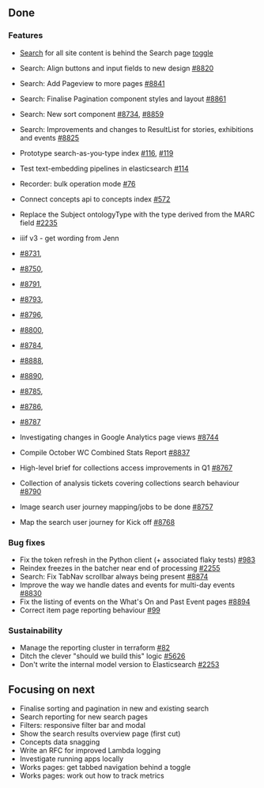 ## Done

### Features
- [Search](https://wellcomecollection.org/search) for all site content is behind the Search page [toggle](https://dash.wellcomecollection.org/toggles)
- Search: Align buttons and input fields to new design [#8820](https://github.com/wellcomecollection/wellcomecollection.org/issues/8820)
- Search: Add Pageview to more pages [#8841](https://github.com/wellcomecollection/wellcomecollection.org/issues/8841)
- Search: Finalise Pagination component styles and layout [#8861](https://github.com/wellcomecollection/wellcomecollection.org/issues/8861)
- Search: New sort component [#8734](https://github.com/wellcomecollection/wellcomecollection.org/issues/8734), [#8859](https://github.com/wellcomecollection/wellcomecollection.org/issues/8859)
- Search: Improvements and changes to ResultList for stories, exhibitions and events [#8825](https://github.com/wellcomecollection/wellcomecollection.org/issues/8825)
- Prototype search-as-you-type index [#116](https://github.com/wellcomecollection/data-science/issues/116), [#119](https://github.com/wellcomecollection/data-science/issues/119)
- Test text-embedding pipelines in elasticsearch [#114](https://github.com/wellcomecollection/data-science/issues/114)
- Recorder: bulk operation mode [#76](https://github.com/wellcomecollection/concepts-pipeline/issues/76)
- Connect concepts api to concepts index [#572](https://github.com/wellcomecollection/catalogue-api/issues/572)
- Replace the Subject ontologyType with the type derived from the MARC field [#2235](https://github.com/wellcomecollection/catalogue-pipeline/issues/2235)
- iiif v3 - get wording from Jenn
- [#8731](https://github.com/wellcomecollection/wellcomecollection.org/issues/8731),  
- [#8750](https://github.com/wellcomecollection/wellcomecollection.org/issues/8750), 
- [#8791](https://github.com/wellcomecollection/wellcomecollection.org/issues/8791), 
- [#8793](https://github.com/wellcomecollection/wellcomecollection.org/issues/8793), 
- [#8796](https://github.com/wellcomecollection/wellcomecollection.org/issues/8796), 
- [#8800](https://github.com/wellcomecollection/wellcomecollection.org/issues/8800),
- [#8784](https://github.com/wellcomecollection/wellcomecollection.org/issues/8784), 
- [#8888](https://github.com/wellcomecollection/wellcomecollection.org/issues/8888), 
- [#8890](https://github.com/wellcomecollection/wellcomecollection.org/issues/8890), 
- [#8785](https://github.com/wellcomecollection/wellcomecollection.org/issues/8785), 
- [#8786](https://github.com/wellcomecollection/wellcomecollection.org/issues/8786), 
- [#8787](https://github.com/wellcomecollection/wellcomecollection.org/issues/8787)

- Investigating changes in Google Analytics page views [#8744](https://github.com/wellcomecollection/wellcomecollection.org/issues/8744)
- Compile October WC Combined Stats Report [#8837](https://github.com/wellcomecollection/wellcomecollection.org/issues/8837)
- High-level brief for collections access improvements in Q1 [#8767](https://github.com/wellcomecollection/wellcomecollection.org/issues/8767)
- Collection of analysis tickets covering collections search behaviour [#8790](https://github.com/wellcomecollection/wellcomecollection.org/issues/8790)
- Image search user journey mapping/jobs to be done [#8757](https://github.com/wellcomecollection/wellcomecollection.org/issues/8757)
- Map the search user journey for Kick off [#8768](https://github.com/wellcomecollection/wellcomecollection.org/issues/8768)

### Bug fixes
- Fix the token refresh in the Python client (+ associated flaky tests) [#983](https://github.com/wellcomecollection/storage-service/issues/983)
- Reindex freezes in the batcher near end of processing [#2255](https://github.com/wellcomecollection/catalogue-pipeline/issues/2255)
- Search: Fix TabNav scrollbar always being present [#8874](https://github.com/wellcomecollection/wellcomecollection.org/issues/8874)
- Improve the way we handle dates and events for multi-day events [#8830](https://github.com/wellcomecollection/wellcomecollection.org/issues/8830)
- Fix the listing of events on the What's On and Past Event pages [#8894](https://github.com/wellcomecollection/wellcomecollection.org/pull/8894)
- Correct item page reporting behaviour [#99](https://github.com/wellcomecollection/reporting/issues/99)

### Sustainability
- Manage the reporting cluster in terraform [#82](https://github.com/wellcomecollection/reporting/issues/82)
- Ditch the clever "should we build this" logic [#5626](https://github.com/wellcomecollection/platform/issues/5626)
- Don't write the internal model version to Elasticsearch [#2253](https://github.com/wellcomecollection/catalogue-pipeline/issues/2253)


## Focusing on next
- Finalise sorting and pagination in new and existing search
- Search reporting for new search pages
- Filters: responsive filter bar and modal
- Show the search results overview page (first cut)
- Concepts data snagging
- Write an RFC for improved Lambda logging
- Investigate running apps locally
- Works pages: get tabbed navigation behind a toggle
- Works pages: work out how to track metrics

